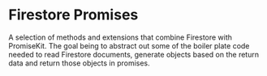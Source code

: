 # Firestore Promises

A selection of methods and extensions that combine Firestore with PromiseKit. The goal being to abstract out some of the boiler plate code needed to read Firestore documents, generate objects based on the return data and return those objects in promises.


